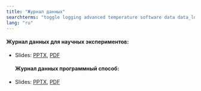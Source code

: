 ```yaml
---
title: "Журнал данных"
searchterms: "toggle logging advanced temperature software data data_logging live_data_logging remote_data_logging brick_data_logging temperature_sensor autonomous_data_logging data_logging_block rotation_sensor"
lang: "ru"
---
```

 <h4>Журнал данных для научных экспериментов:</h4>
 <ul>
 <li class="ng-binding">Slides:
 <a href="ProgrammingLessons/advanced/DataLoggingTemp.pptx">PPTX</a>,
 <a href="ProgrammingLessons/advanced/DataLoggingTemp.pdf">PDF</a>
 </li>
  <h4>Журнал данных программный способ:</h4>
 <li class="ng-binding">Slides:
 <a href="ProgrammingLessons/advanced/DataLoggingTurns.pptx">PPTX</a>,
 <a href="ProgrammingLessons/advanced/DataLoggingTurns.pdf">PDF</a>
 </li>
 </ul>
